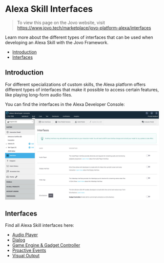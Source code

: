 # Alexa Skill Interfaces

> To view this page on the Jovo website, visit https://www.jovo.tech/marketplace/jovo-platform-alexa/interfaces

Learn more about the different types of interfaces that can be used when developing an Alexa Skill with the Jovo Framework.

* [Introduction](#introduction)
* [Interfaces](#interfaces)

## Introduction

For different specializations of custom skills, the Alexa platform offers different types of interfaces that make it possible to access certain features, like playing long-form audio files.

You can find the interfaces in the Alexa Developer Console:

![Alexa Console: Overview of Alexa Skill Interfaces](../../img/alexa-skill-interfaces.jpg)

## Interfaces

Find all Alexa Skill interfaces here:

* [Audio Player](https://www.jovo.tech/marketplace/jovo-platform-alexa/interfaces/audio-player)
* [Dialog](https://www.jovo.tech/marketplace/jovo-platform-alexa/interfaces/dialog)
* [Game Engine & Gadget Controller](https://www.jovo.tech/marketplace/jovo-platform-alexa/interfaces/game-engine-gadget-controller)
* [Proactive Events](https://www.jovo.tech/marketplace/jovo-platform-alexa/interfaces/proactive-events)
* [Visual Output](https://www.jovo.tech/marketplace/jovo-platform-alexa/interfaces/visual-output)